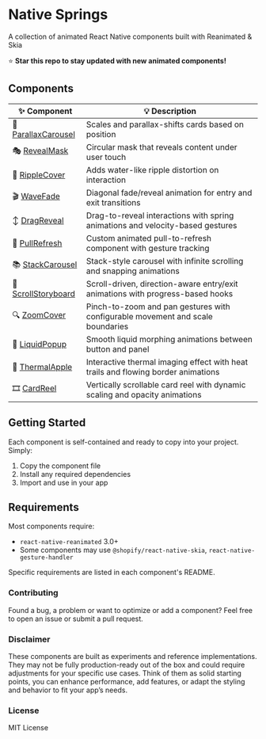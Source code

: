 # Native Springs

A collection of animated React Native components built with Reanimated & Skia

⭐ **Star this repo to stay updated with new animated components!**

## Components

| ✨ Component                              | 💡 Description                                                                    |
| ----------------------------------------- | --------------------------------------------------------------------------------- |
| 🎠 [ParallaxCarousel](./ParallaxCarousel) | Scales and parallax-shifts cards based on position                                |
| 🎭 [RevealMask](./RevealMask)             | Circular mask that reveals content under user touch                               |
| 🌊 [RippleCover](./RippleCover)           | Adds water-like ripple distortion on interaction                                  |
| 🎬 [WaveFade](./WaveFade)                 | Diagonal fade/reveal animation for entry and exit transitions                     |
| ↕️ [DragReveal](./DragReveal)             | Drag-to-reveal interactions with spring animations and velocity-based gestures    |
| 🔄 [PullRefresh](./PullRefresh)           | Custom animated pull-to-refresh component with gesture tracking                   |
| 📚 [StackCarousel](./StackCarousel)       | Stack-style carousel with infinite scrolling and snapping animations              |
| 📖 [ScrollStoryboard](./ScrollStoryboard) | Scroll-driven, direction-aware entry/exit animations with progress-based hooks    |
| 🔍 [ZoomCover](./ZoomCover)               | Pinch-to-zoom and pan gestures with configurable movement and scale boundaries    |
| 🫗 [LiquidPopup](./LiquidPopup)            | Smooth liquid morphing animations between button and panel                        |
| 🍎 [ThermalApple](./ThermalApple)         | Interactive thermal imaging effect with heat trails and flowing border animations |
| 🎞️ [CardReel](./CardReel)                 | Vertically scrollable card reel with dynamic scaling and opacity animations       |

## Getting Started

Each component is self-contained and ready to copy into your project. Simply:

1. Copy the component file
2. Install any required dependencies
3. Import and use in your app

## Requirements

Most components require:

- `react-native-reanimated` 3.0+
- Some components may use `@shopify/react-native-skia`, `react-native-gesture-handler`

Specific requirements are listed in each component's README.

### Contributing

Found a bug, a problem or want to optimize or add a component? Feel free to open an issue or submit a pull request.

### Disclaimer

These components are built as experiments and reference implementations.
They may not be fully production-ready out of the box and could require adjustments for your specific use cases.
Think of them as solid starting points, you can enhance performance, add features, or adapt the styling and behavior to fit your app’s needs.

### License

MIT License

